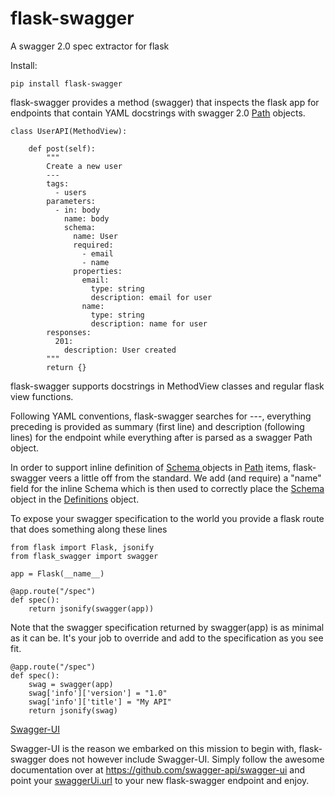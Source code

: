 # flask-swagger
A swagger 2.0 spec extractor for flask

Install:
````
pip install flask-swagger
````
flask-swagger provides a method (swagger) that inspects the flask app for endpoints that contain YAML docstrings with swagger 2.0 [Path](https://github.com/swagger-api/swagger-spec/blob/master/versions/2.0.md#pathsObject) objects. 

````
class UserAPI(MethodView):

    def post(self):
        """
        Create a new user
        ---
        tags:
          - users
        parameters:
          - in: body
            name: body
            schema:
              name: User
              required:
                - email
                - name
              properties:
                email:
                  type: string
                  description: email for user
                name:
                  type: string
                  description: name for user
        responses:
          201:
            description: User created
        """
        return {}

````
flask-swagger supports docstrings in MethodView classes and regular flask view functions.

Following YAML conventions, flask-swagger searches for ---, everything preceding is provided as summary (first line) and description (following lines) for the endpoint while everything after is parsed as a swagger Path object.

In order to support inline definition of [Schema ](https://github.com/swagger-api/swagger-spec/blob/master/versions/2.0.md#schemaObject) objects in [Path](https://github.com/swagger-api/swagger-spec/blob/master/versions/2.0.md#pathItemObject) items, flask-swagger veers a little off from the standard. We add (and require) a "name" field for the inline Schema which is then used to correctly place the [Schema](https://github.com/swagger-api/swagger-spec/blob/master/versions/2.0.md#schemaObject) object in the [Definitions](https://github.com/swagger-api/swagger-spec/blob/master/versions/2.0.md#definitionsObject) object.

To expose your swagger specification to the world you provide a flask route that does something along these lines

````
from flask import Flask, jsonify
from flask_swagger import swagger

app = Flask(__name__)

@app.route("/spec")
def spec():
    return jsonify(swagger(app))

````

Note that the swagger specification returned by swagger(app) is as minimal as it can be. It's your job to override and add to the specification as you see fit.
````
@app.route("/spec")
def spec():
    swag = swagger(app)
    swag['info']['version'] = "1.0"
    swag['info']['title'] = "My API"
    return jsonify(swag)

````


[Swagger-UI](https://github.com/swagger-api/swagger-ui)

Swagger-UI is the reason we embarked on this mission to begin with, flask-swagger does not however include Swagger-UI. Simply follow the awesome documentation over at https://github.com/swagger-api/swagger-ui and point your [swaggerUi.url](https://github.com/swagger-api/swagger-ui:swaggerui) to your new flask-swagger endpoint and enjoy.





